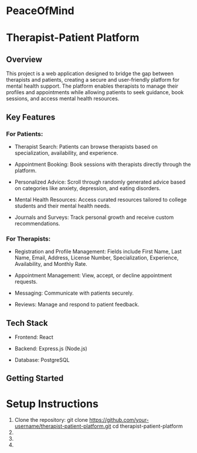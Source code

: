 # PeaceOfMind

# Therapist-Patient Platform

## Overview

This project is a web application designed to bridge the gap between therapists and patients, creating a secure and user-friendly platform for mental health support. The platform enables therapists to manage their profiles and appointments while allowing patients to seek guidance, book sessions, and access mental health resources.

## Key Features

### For Patients:

+ Therapist Search: Patients can browse therapists based on specialization, availability, and experience.

+ Appointment Booking: Book sessions with therapists directly through the platform.

+ Personalized Advice: Scroll through randomly generated advice based on categories like anxiety, depression, and eating disorders.

+ Mental Health Resources: Access curated resources tailored to college students and their mental health needs.

+ Journals and Surveys: Track personal growth and receive custom recommendations.

### For Therapists:

+ Registration and Profile Management: Fields include First Name, Last Name, Email, Address, License Number, Specialization, Experience, Availability, and Monthly Rate.

+ Appointment Management: View, accept, or decline appointment requests.

+ Messaging: Communicate with patients securely.

+ Reviews: Manage and respond to patient feedback.

## Tech Stack

+ Frontend: React

+ Backend: Express.js (Node.js)

+ Database: PostgreSQL


## Getting Started

# Setup Instructions
1. Clone the repository:
git clone https://github.com/your-username/therapist-patient-platform.git
cd therapist-patient-platform
2. 
3. 
4. 
